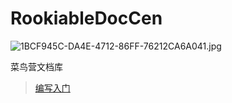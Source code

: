 # RookiableDocCen

![1BCF945C-DA4E-4712-86FF-76212CA6A041.jpg](https://img1.imgtp.com/2023/11/13/hwPdrMGY.jpg)

菜鸟营文档库

> [编写入门](/md/编写入门.md)
